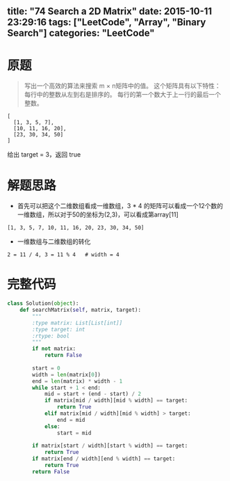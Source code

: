 title: "74 Search a 2D Matrix"
date: 2015-10-11 23:29:16
tags: ["LeetCode", "Array", "Binary Search"]
categories: "LeetCode"
---

# 原题
>写出一个高效的算法来搜索 m × n矩阵中的值。
这个矩阵具有以下特性：
每行中的整数从左到右是排序的。
每行的第一个数大于上一行的最后一个整数。

```
[
  [1, 3, 5, 7],
  [10, 11, 16, 20],
  [23, 30, 34, 50]
]
```
给出 target = 3，返回 true

# 解题思路
* 首先可以把这个二维数组看成一维数组，3 * 4 的矩阵可以看成一个12个数的一维数组，所以对于50的坐标为(2,3)，可以看成第array[11]
```
[1, 3, 5, 7, 10, 11, 16, 20, 23, 30, 34, 50]
```
* 一维数组与二维数组的转化
```
2 = 11 / 4, 3 = 11 % 4   # width = 4
``` 

# 完整代码
```python
class Solution(object):
    def searchMatrix(self, matrix, target):
        """
        :type matrix: List[List[int]]
        :type target: int
        :rtype: bool
        """
        if not matrix:
            return False
        
        start = 0
        width = len(matrix[0])
        end = len(matrix) * width - 1
        while start + 1 < end:
            mid = start + (end - start) / 2
            if matrix[mid / width][mid % width] == target:
                return True
            elif matrix[mid / width][mid % width] > target:
                end = mid
            else:
                start = mid
            
        if matrix[start / width][start % width] == target:
            return True
        if matrix[end / width][end % width] == target:
            return True
        return False
```